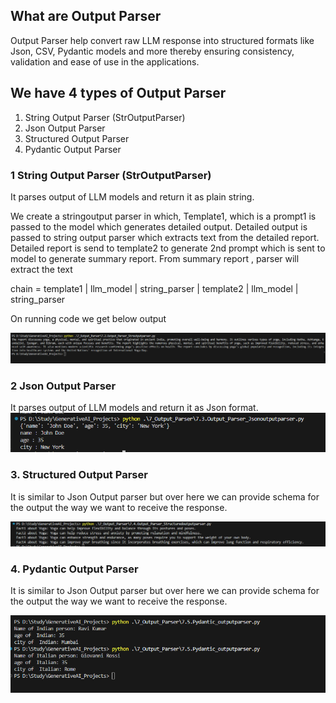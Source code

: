 ## What are Output Parser
Output Parser help convert raw LLM response into structured formats like
Json, CSV, Pydantic models and more thereby ensuring consistency, validation and ease of use in the applications.

## We have 4 types of Output Parser
1. String Output Parser (StrOutputParser)
2. Json Output Parser
3. Structured Output Parser
4. Pydantic Output Parser 


### 1 String Output Parser (StrOutputParser)
It parses output of LLM models and return it as plain string.

We create a stringoutput parser in which,  Template1,  which is a prompt1 is passed to the model which generates detailed output. 
Detailed output is passed to string output parser  which extracts text from the detailed report.
Detailed report is send to template2 to generate 2nd prompt which is sent to model to generate summary report.
From summary report , parser will extract the text

chain = template1 | llm_model | string_parser | template2 | llm_model | string_parser

On running code we get below output

![alt text](image.png)



### 2 Json Output Parser

It parses output of LLM models and return it as Json format.
![alt text](image-1.png)


### 3. Structured Output Parser 

It is similar to Json Output parser but over here we can provide schema for the
output the way we want to receive the response.

![alt text](image-2.png)

### 4. Pydantic Output Parser 

It is similar to Json Output parser but over here we can provide schema for the
output the way we want to receive the response.

![alt text](image-3.png)